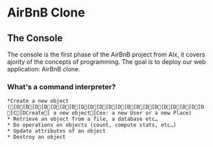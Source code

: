 # AirBnB Clone
## The Console
The console is the first phase of the AirBnB project from Alx, it covers ajority of the concepts of programming. The goal is to deploy our web application: AirBnB clone.
### What's a command interpreter?
    *Create a new object ([D[D[D[D[D[D[D[D[D[D[D[D[D[D[D[D[D[D[D[D[D [C[DCreate[ a new object[Cex: a new User or a new Place)
    * Retrieve an object from a file, a database etc…
    * Do operations on objects (count, compute stats, etc…)
    * Update attributes of an object
    * Destroy an object
